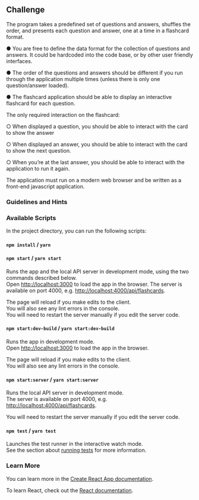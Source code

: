 ## Challenge

The program takes a predefined set of questions and answers, shuffles the order, and presents each
question and answer, one at a time in a flashcard format.

● You are free to define the data format for the collection of questions and answers. It could be
hardcoded into the code base, or by other user friendly interfaces.

● The order of the questions and answers should be different if you run through the application
multiple times (unless there is only one question/answer loaded).

● The flashcard application should be able to display an interactive flashcard for each question.

The only required interaction on the flashcard:

○ When displayed a question, you should be able to interact with the card to show the
answer

○ When displayed an answer, you should be able to interact with the card to show the
next question.

○ When you’re at the last answer, you should be able to interact with the application to
run it again.

The application must run on a modern web browser and be written as a front-end javascript
application.

### Guidelines and Hints


### Available Scripts

In the project directory, you can run the following scripts:

#### `npm install` / `yarn`
#### `npm start` / `yarn start`

Runs the app and the local API server in development mode, using the two commands described below.<br>
Open [http://localhost:3000](http://localhost:3000) to load the app in the browser. The server is available on port 4000, e.g. [http://localhost:4000/api/flashcards](http://localhost:4000/api/flashcards).

The page will reload if you make edits to the client.<br>
You will also see any lint errors in the console.<br>
You will need to restart the server manually if you edit the server code.

#### `npm start:dev-build` / `yarn start:dev-build`

Runs the app in development mode.<br>
Open [http://localhost:3000](http://localhost:3000) to load the app in the browser.

The page will reload if you make edits to the client.<br>
You will also see any lint errors in the console.

#### `npm start:server` / `yarn start:server`

Runs the local API server in development mode.<br>
The server is available on port 4000, e.g. [http://localhost:4000/api/flashcards](http://localhost:4000/api/flashcards).

You will need to restart the server manually if you edit the server code.

#### `npm test` / `yarn test`

Launches the test runner in the interactive watch mode.<br>
See the section about [running tests](https://facebook.github.io/create-react-app/docs/running-tests) for more information.

### Learn More

You can learn more in the [Create React App documentation](https://facebook.github.io/create-react-app/docs/getting-started).

To learn React, check out the [React documentation](https://reactjs.org/).
